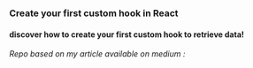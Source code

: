 <!-- [![Hook](banner)](/banner.png "test") -->
### Create your first custom hook in React

#### discover how to create your first custom hook to retrieve data!


*Repo based on my article available on medium :*
